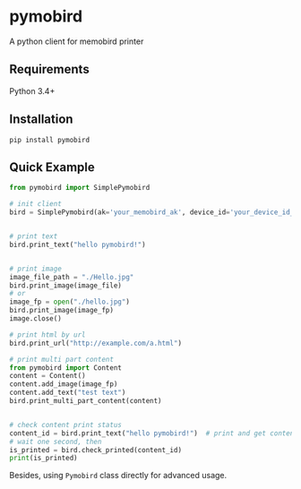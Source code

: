 # pymobird
A python client for memobird printer

## Requirements
Python 3.4+
## Installation

```
pip install pymobird
```


## Quick Example

```python
from pymobird import SimplePymobird

# init client
bird = SimplePymobird(ak='your_memobird_ak', device_id='your_device_id_by_press_twice')


# print text
bird.print_text("hello pymobird!")


# print image
image_file_path = "./Hello.jpg"
bird.print_image(image_file)
# or
image_fp = open("./hello.jpg")
bird.print_image(image_fp)
image.close()

# print html by url
bird.print_url("http://example.com/a.html")

# print multi part content
from pymobird import Content
content = Content()
content.add_image(image_fp)
content.add_text("test text")
bird.print_multi_part_content(content)


# check content print status
content_id = bird.print_text("hello pymobird!")  # print and get content_id
# wait one second, then
is_printed = bird.check_printed(content_id)  
print(is_printed)

```
Besides, using ```Pymobird``` class directly for advanced usage. 
